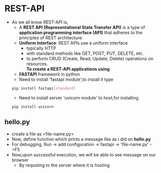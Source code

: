 # REST-API
* As we all know REST-API is,
   * A **REST API (Representational State Transfer API)** is a type of **application programming interface (API)** that adheres to the principles of REST architecture.
   * **Uniform Interface**: REST APIs use a uniform interface 
      * typically HTTP
      * with standard methods like GET, POST, PUT, DELETE, etc. 
      * to perform CRUD (Create, Read, Update, Delete) operations on resources.   
**To create a REST-API applications using** 
   * **FASTAPI** framework in python
   * Need to install 'fastapi module',to install it type
   ```bash
   pip install fastapi[standard]
   ```
   * Need to install server 'uvicorn module' to host,for installing
   ```bash
   pip install uvicorn
   ```  
## hello.py
* create a file as <file-name.py>
* Now, define function which prints a message like as i did on **hello.py**
* For debugging, Run -> add configuration -> fastapi -> 'file-name.py' ->F5
* Now,upon successful execution, we will be able to see message on our browser
   * By requsting to the server where it is hosting


